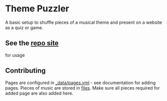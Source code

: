 # Theme Puzzler
A basic setup to shuffle pieces of a musical theme and present on a website as a quiz or game.

## See the [repo site](https://themepuzzler.musictheorypractice.net/)
for usage

## Contributing
Pages are configured in [_data/pages.yml](/../../blob/master/_data/pages.yml) - see documentation for adding pages. Pieces of music are stored in [files](/../../blob/master/files). Make sure all pieces required for added page are also added here.
